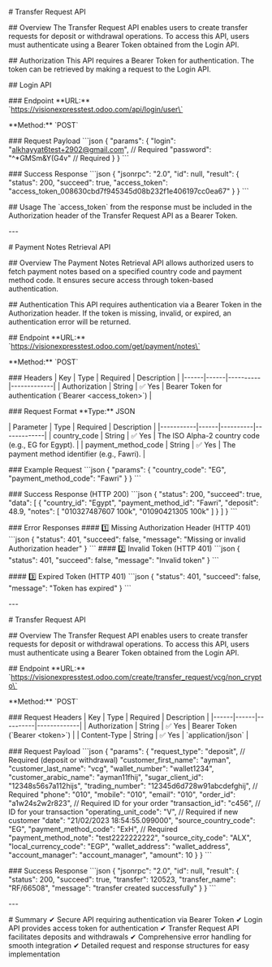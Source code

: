 \# Transfer Request API

\## Overview The Transfer Request API enables users to create transfer
requests for deposit or withdrawal operations. To access this API, users
must authenticate using a Bearer Token obtained from the Login API.

\## Authorization This API requires a Bearer Token for authentication.
The token can be retrieved by making a request to the Login API.

\## Login API

\### Endpoint \*\*URL:\*\*
\`https://visionexpresstest.odoo.com/api/login/user\`

\*\*Method:\*\* \`POST\`

\### Request Payload \`\`\`json { \"params\": { \"login\":
\"alkhayyat6test+2902@gmail.com\", // Required \"password\":
\"\^\*GMSm&Y(G4v\" // Required } } \`\`\`

\### Success Response \`\`\`json { \"jsonrpc\": \"2.0\", \"id\": null,
\"result\": { \"status\": 200, \"succeed\": true, \"access_token\":
\"access_token_008630cbd7f945345d08b232f1e406197cc0ea67\" } } \`\`\`

\## Usage The \`access_token\` from the response must be included in the
Authorization header of the Transfer Request API as a Bearer Token.

\-\--

\# Payment Notes Retrieval API

\## Overview The Payment Notes Retrieval API allows authorized users to
fetch payment notes based on a specified country code and payment method
code. It ensures secure access through token-based authentication.

\## Authentication This API requires authentication via a Bearer Token
in the Authorization header. If the token is missing, invalid, or
expired, an authentication error will be returned.

\## Endpoint \*\*URL:\*\*
\`https://visionexpresstest.odoo.com/get/payment/notes\`

\*\*Method:\*\* \`POST\`

\### Headers \| Key \| Type \| Required \| Description \|
\|\-\-\-\-\--\|\-\-\-\-\--\|\-\-\-\-\-\-\-\-\--\|\-\-\-\-\-\-\-\-\-\-\-\--\|
\| Authorization \| String \| ✅ Yes \| Bearer Token for authentication
(\`Bearer \<access_token\>\`) \|

\### Request Format \*\*Type:\*\* JSON

\| Parameter \| Type \| Required \| Description \|
\|\-\-\-\-\-\-\-\-\-\--\|\-\-\-\-\--\|\-\-\-\-\-\-\-\-\--\|\-\-\-\-\-\-\-\-\-\-\-\--\|
\| country_code \| String \| ✅ Yes \| The ISO Alpha-2 country code
(e.g., EG for Egypt). \| \| payment_method_code \| String \| ✅ Yes \|
The payment method identifier (e.g., Fawri). \|

\### Example Request \`\`\`json { \"params\": { \"country_code\":
\"EG\", \"payment_method_code\": \"Fawri\" } } \`\`\`

\### Success Response (HTTP 200) \`\`\`json { \"status\": 200,
\"succeed\": true, \"data\": \[ { \"country_id\": \"Egypt\",
\"payment_method_id\": \"Fawri\", \"deposit\": 48.9, \"notes\": \[
\"010327487607 100k\", \"01090421305 100k\" \] } \] } \`\`\`

\### Error Responses \#### 1️⃣ Missing Authorization Header (HTTP 401)
\`\`\`json { \"status\": 401, \"succeed\": false, \"message\": \"Missing
or invalid Authorization header\" } \`\`\` \#### 2️⃣ Invalid Token (HTTP
401) \`\`\`json { \"status\": 401, \"succeed\": false, \"message\":
\"Invalid token\" } \`\`\`

\#### 3️⃣ Expired Token (HTTP 401) \`\`\`json { \"status\": 401,
\"succeed\": false, \"message\": \"Token has expired\" } \`\`\`

\-\--

\# Transfer Request API

\## Overview The Transfer Request API enables users to create transfer
requests for deposit or withdrawal operations. To access this API, users
must authenticate using a Bearer Token obtained from the Login API.

\## Endpoint \*\*URL:\*\*
\`https://visionexpresstest.odoo.com/create/transfer_request/vcg/non_crypto\`

\*\*Method:\*\* \`POST\`

\### Request Headers \| Key \| Type \| Required \| Description \|
\|\-\-\-\-\--\|\-\-\-\-\--\|\-\-\-\-\-\-\-\-\--\|\-\-\-\-\-\-\-\-\-\-\-\--\|
\| Authorization \| String \| ✅ Yes \| Bearer Token (\`Bearer
\<token\>\`) \| \| Content-Type \| String \| ✅ Yes \|
\`application/json\` \|

\### Request Payload \`\`\`json { \"params\": { \"request_type\":
\"deposit\", // Required (deposit or withdrawal)
\"customer_first_name\": \"ayman\", \"customer_last_name\": \"vcg\",
\"wallet_number\": \"wallet1234\", \"customer_arabic_name\":
\"ayman11fhij\", \"sugar_client_id\": \"12348s56s7a112hijs\",
\"trading_number\": \"12345d6d728w91abcdefghij\", // Required \"phone\":
\"010\", \"mobile\": \"010\", \"email\": \"010\", \"order_id\":
\"a1w24s2w2r823\", // Required ID for your order \"transaction_id\":
\"c456\", // ID for your transaction \"operating_unit_code\": \"V\", //
Required if new customer \"date\": \"21/02/2023 18:54:55.099000\",
\"source_country_code\": \"EG\", \"payment_method_code\": \"ExH\", //
Required \"payment_method_note\": \"test2222222222\",
\"source_city_code\": \"ALX\", \"local_currency_code\": \"EGP\",
\"wallet_address\": \"wallet_address\", \"account_manager\":
\"account_manager\", \"amount\": 10 } } \`\`\`

\### Success Response \`\`\`json { \"jsonrpc\": \"2.0\", \"id\": null,
\"result\": { \"status\": 200, \"succeed\": true, \"transfer\": 120523,
\"transfer_name\": \"RF/66508\", \"message\": \"transfer created
successfully\" } } \`\`\`

\-\--

\# Summary ✔ Secure API requiring authentication via Bearer Token ✔
Login API provides access token for authentication ✔ Transfer Request
API facilitates deposits and withdrawals ✔ Comprehensive error handling
for smooth integration ✔ Detailed request and response structures for
easy implementation
